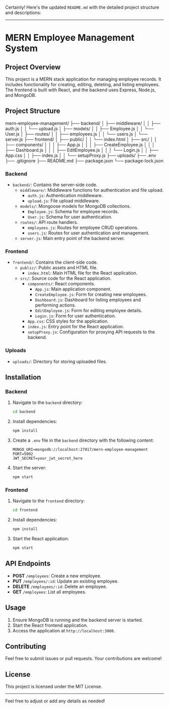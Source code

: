 Certainly! Here's the updated `README.md` with the detailed project structure and descriptions:

---

# MERN Employee Management System

## Project Overview

This project is a MERN stack application for managing employee records. It includes functionality for creating, editing, deleting, and listing employees. The frontend is built with React, and the backend uses Express, Node.js, and MongoDB.

## Project Structure


mern-employee-management/
├── backend/
│   ├── middleware/
│   │   ├── auth.js
│   │   └── upload.js
│   ├── models/
│   │   ├── Employee.js
│   │   └── User.js
│   ├── routes/
│   │   ├── employees.js
│   │   └── users.js
│   └── server.js
├── frontend/
│   ├── public/
│   │   └── index.html
│   ├── src/
│   │   ├── components/
│   │   │   ├── App.js
│   │   │   ├── CreateEmployee.js
│   │   │   ├── Dashboard.js
│   │   │   ├── EditEmployee.js
│   │   │   └── Login.js
│   │   ├── App.css
│   │   ├── index.js
│   │   └── setupProxy.js
├── uploads/
├── .env
├── .gitignore
├── README.md
├── package.json
└── package-lock.json


### Backend

- `backend/`: Contains the server-side code.
  - `middleware/`: Middleware functions for authentication and file upload.
    - `auth.js`: Authentication middleware.
    - `upload.js`: File upload middleware.
  - `models/`: Mongoose models for MongoDB collections.
    - `Employee.js`: Schema for employee records.
    - `User.js`: Schema for user authentication.
  - `routes/`: API route handlers.
    - `employees.js`: Routes for employee CRUD operations.
    - `users.js`: Routes for user authentication and management.
  - `server.js`: Main entry point of the backend server.

### Frontend

- `frontend/`: Contains the client-side code.
  - `public/`: Public assets and HTML file.
    - `index.html`: Main HTML file for the React application.
  - `src/`: Source code for the React application.
    - `components/`: React components.
      - `App.js`: Main application component.
      - `CreateEmployee.js`: Form for creating new employees.
      - `Dashboard.js`: Dashboard for listing employees and performing actions.
      - `EditEmployee.js`: Form for editing employee details.
      - `Login.js`: Form for user authentication.
    - `App.css`: CSS styles for the application.
    - `index.js`: Entry point for the React application.
    - `setupProxy.js`: Configuration for proxying API requests to the backend.

### Uploads

- `uploads/`: Directory for storing uploaded files.

## Installation

### Backend

1. Navigate to the `backend` directory:
   ```bash
   cd backend
   ```
2. Install dependencies:
   ```bash
   npm install
   ```
3. Create a `.env` file in the `backend` directory with the following content:
   ```env
   MONGO_URI=mongodb://localhost:27017/mern-employee-management
   PORT=5002
   JWT_SECRET=your_jwt_secret_here
   ```
4. Start the server:
   ```bash
   npm start
   ```

### Frontend

1. Navigate to the `frontend` directory:
   ```bash
   cd frontend
   ```
2. Install dependencies:
   ```bash
   npm install
   ```
3. Start the React application:
   ```bash
   npm start
   ```

## API Endpoints

- **POST** `/employees`: Create a new employee.
- **PUT** `/employees/:id`: Update an existing employee.
- **DELETE** `/employees/:id`: Delete an employee.
- **GET** `/employees`: List all employees.

## Usage

1. Ensure MongoDB is running and the backend server is started.
2. Start the React frontend application.
3. Access the application at `http://localhost:3000`.

## Contributing

Feel free to submit issues or pull requests. Your contributions are welcome!

## License

This project is licensed under the MIT License.

---

Feel free to adjust or add any details as needed!
